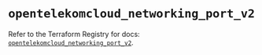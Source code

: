 # `opentelekomcloud_networking_port_v2`

Refer to the Terraform Registry for docs: [`opentelekomcloud_networking_port_v2`](https://registry.terraform.io/providers/opentelekomcloud/opentelekomcloud/1.36.44/docs/resources/networking_port_v2).
